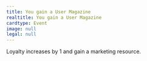 ```yaml
---
title: You gain a User Magazine
realtitle: You gain a User Magazine
cardtype: Event
image: null
legal: null
---
```


Loyalty increases by 1 and gain a marketing resource.
